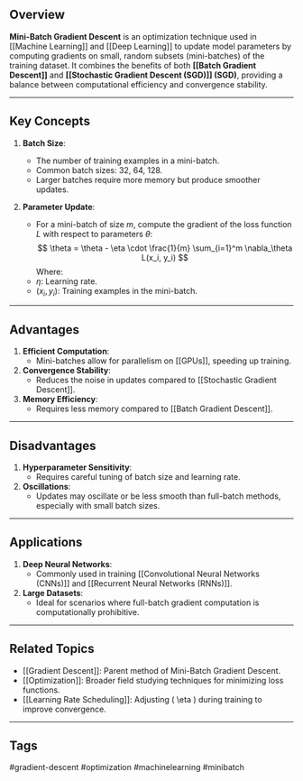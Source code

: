 ## Overview
**Mini-Batch Gradient Descent** is an optimization technique used in [[Machine Learning]] and [[Deep Learning]] to update model parameters by computing gradients on small, random subsets (mini-batches) of the training dataset. It combines the benefits of both **[[Batch Gradient Descent]]** and **[[Stochastic Gradient Descent (SGD)]] (SGD)**, providing a balance between computational efficiency and convergence stability.

---

## Key Concepts

1. **Batch Size**:
   - The number of training examples in a mini-batch.
   - Common batch sizes: 32, 64, 128.
   - Larger batches require more memory but produce smoother updates.

2. **Parameter Update**:
   - For a mini-batch of size $m$, compute the gradient of the loss function $L$ with respect to parameters $\theta$:
   $$
   \theta = \theta - \eta \cdot \frac{1}{m} \sum_{i=1}^m \nabla_\theta L(x_i, y_i)
   $$
   Where:
   - $\eta$: Learning rate.
   - $(x_i, y_i)$: Training examples in the mini-batch.

---

## Advantages

1. **Efficient Computation**:
   - Mini-batches allow for parallelism on [[GPUs]], speeding up training.
2. **Convergence Stability**:
   - Reduces the noise in updates compared to [[Stochastic Gradient Descent]].
3. **Memory Efficiency**:
   - Requires less memory compared to [[Batch Gradient Descent]].

---

## Disadvantages

1. **Hyperparameter Sensitivity**:
   - Requires careful tuning of batch size and learning rate.
2. **Oscillations**:
   - Updates may oscillate or be less smooth than full-batch methods, especially with small batch sizes.

---

## Applications

1. **Deep Neural Networks**:
   - Commonly used in training [[Convolutional Neural Networks (CNNs)]] and [[Recurrent Neural Networks (RNNs)]].
2. **Large Datasets**:
   - Ideal for scenarios where full-batch gradient computation is computationally prohibitive.

---

## Related Topics

- [[Gradient Descent]]: Parent method of Mini-Batch Gradient Descent.
- [[Optimization]]: Broader field studying techniques for minimizing loss functions.
- [[Learning Rate Scheduling]]: Adjusting \( \eta \) during training to improve convergence.

---

## Tags
#gradient-descent #optimization #machinelearning #minibatch